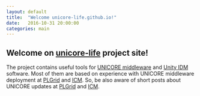 ```yaml
---
layout: default
title:  "Welcome unicore-life.github.io!"
date:   2016-10-31 20:00:00
categories: main
---
```


## Welcome on [unicore-life](https://unicore-life.github.io/) project site! 

The project contains useful tools for [UNICORE middleware][unicore] and [Unity IDM][unity] software. 
Most of them are based on experience with UNICORE middleware deployment at [PLGrid][plgrid] and [ICM][icm].
So, be also aware of short posts about UNICORE updates at [PLGrid][plgrid] and [ICM][icm].

[unicore]: http://unicore.eu
[unity]:   http://unity-idm.eu
[plgrid]:  http://plgrid.pl
[icm]:     http://www.icm.edu.pl
